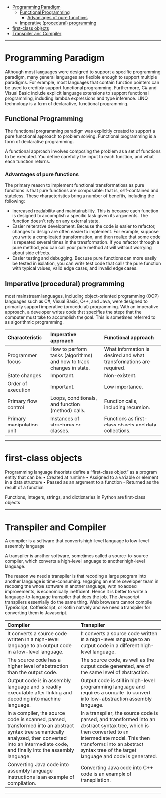- [Programming Paradigm](#programming-paradigm)
  - [Functional Programming](#functional-programming)
    - [Advantages of pure functions](#advantages-of-pure-functions)
  - [Imperative (procedural) programming](#imperative-procedural-programming)
- [first-class objects](#first-class-objects)
- [Transpiler and Compiler](#transpiler-and-compiler)

---

# Programming Paradigm

Although most languages were designed to support a specific programming paradigm, many general languages are flexible enough to support multiple paradigms. For example, most languages that contain function pointers can be used to credibly support functional programming. Furthermore, C# and Visual Basic include explicit language extensions to support functional programming, including lambda expressions and type inference. LINQ technology is a form of declarative, functional programming.

## Functional Programming

The functional programming paradigm was explicitly created to support a pure functional approach to problem solving. Functional programming is a form of declarative programming.

A functional approach involves composing the problem as a set of functions to be executed. You define carefully the input to each function, and what each function returns.

### Advantages of pure functions

The primary reason to implement functional transformations as pure functions is that pure functions are composable: that is, self-contained and stateless. These characteristics bring a number of benefits, including the following:

- Increased readability and maintainability. This is because each function is designed to accomplish a specific task given its arguments. The function doesn't rely on any external state.
- Easier reiterative development. Because the code is easier to refactor, changes to design are often easier to implement. For example, suppose you write a complicated transformation, and then realize that some code is repeated several times in the transformation. If you refactor through a pure method, you can call your pure method at will without worrying about side effects.
- Easier testing and debugging. Because pure functions can more easily be tested in isolation, you can write test code that calls the pure function with typical values, valid edge cases, and invalid edge cases.

## Imperative (procedural) programming

most mainstream languages, including object-oriented programming (OOP) languages such as C#, Visual Basic, C++, and Java, were designed to primarily support imperative (procedural) programming. With an imperative approach, a developer writes code that specifies the steps that the computer must take to accomplish the goal. This is sometimes referred to as algorithmic programming.

| Characteristic | Imperative approach | Functional approach |
| :------------- | :------------------ | :------------------ |
| Programmer focus | How to perform tasks (algorithms) and how to track changes in state. | What information is desired and what transformations are required. |
| State changes | Important. | Non-existent. |
| Order of execution | Important. | Low importance. |
| Primary flow control | Loops, conditionals, and function (method) calls. | Function calls, including recursion. |
| Primary manipulation unit | Instances of structures or classes. | Functions as first-class objects and data collections. |

---

# first-class objects

Programming language theorists define a “first-class object” as a program entity that can be:
• Created at runtime
• Assigned to a variable or element in a data structure
• Passed as an argument to a function
• Returned as the result of a function

Functions, Integers, strings, and dictionaries in Python are first-class objects

---

# Transpiler and Compiler

A compiler is a software that converts high-level language to low-level assembly language

A transpiler is another software, sometimes called a source-to-source compiler, which converts a high-level language to another high-level language.

The reason we need a transpiler is that recoding a large program into another language is time-consuming. engaging an entire developer team in recoding the whole software in another language, with no added improvements, is economically inefficient. Hence it is better to write a language-to-language transpiler that does the job. The Javascript transpilers essentially do the same thing. Web browsers cannot compile TypeScript, CoffeeScript, or Kotlin natively and we need a transpiler for converting them to Javascript.

| Compiler | Transpiler |
| :------- | :--------- |
| It converts a source code written in a high-level language to an output code in a low-level language. | It converts a source code written in a high-level language to an output code in a different high-level language. |
| The source code has a higher level of abstraction than the output code. | The source code, as well as the output code generated, are of the same level of abstraction. |
| Output code is in assembly language and is readily executable after linking and decoding into machine language. | Output code is still in high-level programming language and requires a compiler to convert into low-abstraction assembly language. |
| In a compiler, the source code is scanned, parsed, transformed into an abstract syntax tree semantically analyzed, then converted into an intermediate code, and finally into the assembly language. | In a transpiler, the source code is parsed, and transformed into an abstract syntax tree, which is then converted to an intermediate model. This then transforms into an abstract syntax tree of the target language and code is generated. |
| Converting Java code into assembly language instructions is an example of compilation. | Converting Java code into C++ code is an example of transpilation. |

---
